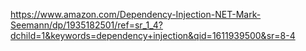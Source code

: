 https://www.amazon.com/Dependency-Injection-NET-Mark-Seemann/dp/1935182501/ref=sr_1_4?dchild=1&keywords=dependency+injection&qid=1611939500&sr=8-4
